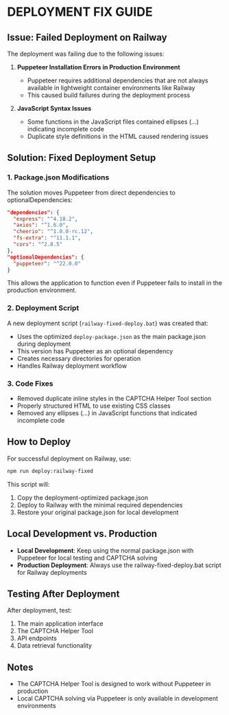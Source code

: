 # DEPLOYMENT FIX GUIDE

## Issue: Failed Deployment on Railway

The deployment was failing due to the following issues:

1. **Puppeteer Installation Errors in Production Environment**
   - Puppeteer requires additional dependencies that are not always available in lightweight container environments like Railway
   - This caused build failures during the deployment process

2. **JavaScript Syntax Issues**
   - Some functions in the JavaScript files contained ellipses (...) indicating incomplete code 
   - Duplicate style definitions in the HTML caused rendering issues

## Solution: Fixed Deployment Setup

### 1. Package.json Modifications

The solution moves Puppeteer from direct dependencies to optionalDependencies:

```json
"dependencies": {
  "express": "^4.18.2",
  "axios": "^1.6.0",
  "cheerio": "^1.0.0-rc.12",
  "fs-extra": "^11.1.1",
  "cors": "^2.8.5"
},
"optionalDependencies": {
  "puppeteer": "^22.0.0"
}
```

This allows the application to function even if Puppeteer fails to install in the production environment.

### 2. Deployment Script

A new deployment script (`railway-fixed-deploy.bat`) was created that:
- Uses the optimized `deploy-package.json` as the main package.json during deployment
- This version has Puppeteer as an optional dependency
- Creates necessary directories for operation
- Handles Railway deployment workflow

### 3. Code Fixes

- Removed duplicate inline styles in the CAPTCHA Helper Tool section
- Properly structured HTML to use existing CSS classes
- Removed any ellipses (...) in JavaScript functions that indicated incomplete code

## How to Deploy

For successful deployment on Railway, use:

```bash
npm run deploy:railway-fixed
```

This script will:
1. Copy the deployment-optimized package.json
2. Deploy to Railway with the minimal required dependencies
3. Restore your original package.json for local development

## Local Development vs. Production

- **Local Development**: Keep using the normal package.json with Puppeteer for local testing and CAPTCHA solving
- **Production Deployment**: Always use the railway-fixed-deploy.bat script for Railway deployments

## Testing After Deployment

After deployment, test:
1. The main application interface
2. The CAPTCHA Helper Tool
3. API endpoints
4. Data retrieval functionality

## Notes

- The CAPTCHA Helper Tool is designed to work without Puppeteer in production
- Local CAPTCHA solving via Puppeteer is only available in development environments
